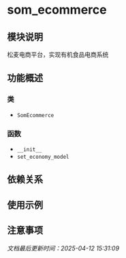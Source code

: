 # som_ecommerce

## 模块说明
松麦电商平台，实现有机食品电商系统

## 功能概述

### 类

- `SomEcommerce`

### 函数

- `__init__`
- `set_economy_model`

## 依赖关系

## 使用示例

## 注意事项

*文档最后更新时间：2025-04-12 15:31:09*